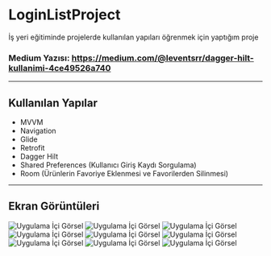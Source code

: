 # LoginListProject
İş yeri eğitiminde projelerde kullanılan yapıları öğrenmek için yaptığım proje
### Medium Yazısı: https://medium.com/@leventsrr/dagger-hilt-kullanimi-4ce49526a740
---
## Kullanılan Yapılar
 * MVVM
 * Navigation 
 * Glide
 * Retrofit
 * Dagger Hilt
 * Shared Preferences (Kullanıcı Giriş Kaydı Sorgulama)
 * Room (Ürünlerin Favoriye Eklenmesi ve Favorilerden Silinmesi)
 ---
## Ekran Görüntüleri
![Uygulama İçi Görsel](https://github.com/leventsrr/LoginListProject/blob/master/app/src/main/res/drawable-v24/a.PNG)
![Uygulama İçi Görsel](https://github.com/leventsrr/LoginListProject/blob/master/app/src/main/res/drawable/b.PNG)
![Uygulama İçi Görsel](https://github.com/leventsrr/LoginListProject/blob/master/app/src/main/res/drawable-v24/c.PNG)
![Uygulama İçi Görsel](https://github.com/leventsrr/LoginListProject/blob/master/app/src/main/res/drawable-v24/d.PNG)
![Uygulama İçi Görsel](https://github.com/leventsrr/LoginListProject/blob/master/app/src/main/res/drawable-v24/e.PNG)
![Uygulama İçi Görsel](https://github.com/leventsrr/LoginListProject/blob/master/app/src/main/res/drawable-v24/f.PNG)
![Uygulama İçi Görsel](https://github.com/leventsrr/LoginListProject/blob/master/app/src/main/res/drawable/i.PNG)
![Uygulama İçi Görsel](https://github.com/leventsrr/LoginListProject/blob/master/app/src/main/res/drawable-v24/g.PNG)
![Uygulama İçi Görsel](https://github.com/leventsrr/LoginListProject/blob/master/app/src/main/res/drawable-v24/h.PNG)
